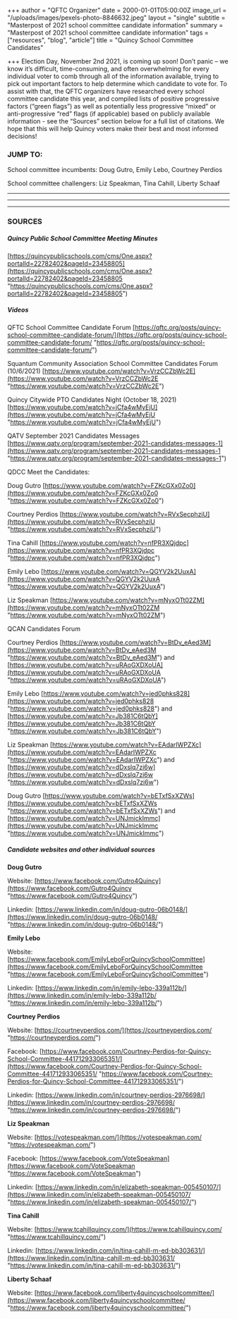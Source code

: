 +++
author = "QFTC Organizer"
date = 2000-01-01T05:00:00Z
image_url = "/uploads/images/pexels-photo-8846632.jpeg"
layout = "single"
subtitle = "Masterpost of 2021 school committee candidate information"
summary = "Masterpost of 2021 school committee candidate information"
tags = ["resources", "blog", "article"]
title = "Quincy School Committee Candidates"

+++
Election Day, November 2nd 2021, is coming up soon! Don’t panic – we know it’s difficult, time-consuming, and often overwhelming for every individual voter to comb through all of the information available, trying to pick out important factors to help determine which candidate to vote for. To assist with that, the QFTC organizers have researched every school committee candidate this year, and compiled lists of positive progressive factors (“green flags”) as well as potentially less progressive “mixed” or anti-progressive “red” flags (if applicable) based on publicly available information - see the “Sources” section below for a full list of citations. We hope that this will help Quincy voters make their best and most informed decisions!

### JUMP TO:

School committee incumbents: Doug Gutro, Emily Lebo, Courtney Perdios

School committee challengers: Liz Speakman, Tina Cahill, Liberty Schaaf

***

***

***

### SOURCES

##### **Quincy Public School Committee Meeting Minutes**

[https://quincypublicschools.com/cms/One.aspx?portalId=22782402&pageId=23458805](https://quincypublicschools.com/cms/One.aspx?portalId=22782402&pageId=23458805 "https://quincypublicschools.com/cms/One.aspx?portalId=22782402&pageId=23458805")

##### **Videos**

QFTC School Committee Candidate Forum [https://qftc.org/posts/quincy-school-committee-candidate-forum/](https://qftc.org/posts/quincy-school-committee-candidate-forum/ "https://qftc.org/posts/quincy-school-committee-candidate-forum/")

Squantum Community Association School Committee Candidates Forum (10/6/2021) [https://www.youtube.com/watch?v=VrzCCZbWc2E](https://www.youtube.com/watch?v=VrzCCZbWc2E "https://www.youtube.com/watch?v=VrzCCZbWc2E")

Quincy Citywide PTO Candidates Night (October 18, 2021) [https://www.youtube.com/watch?v=jCfa4wMyEjU](https://www.youtube.com/watch?v=jCfa4wMyEjU "https://www.youtube.com/watch?v=jCfa4wMyEjU")

QATV September 2021 Candidates Messages [https://www.qatv.org/program/september-2021-candidates-messages-1](https://www.qatv.org/program/september-2021-candidates-messages-1 "https://www.qatv.org/program/september-2021-candidates-messages-1")

QDCC Meet the Candidates:

Doug Gutro [https://www.youtube.com/watch?v=FZKcGXx0Zo0](https://www.youtube.com/watch?v=FZKcGXx0Zo0 "https://www.youtube.com/watch?v=FZKcGXx0Zo0")

Courtney Perdios [https://www.youtube.com/watch?v=RVxSecphziU](https://www.youtube.com/watch?v=RVxSecphziU "https://www.youtube.com/watch?v=RVxSecphziU")

Tina Cahill [https://www.youtube.com/watch?v=nfPR3XQjdpc](https://www.youtube.com/watch?v=nfPR3XQjdpc "https://www.youtube.com/watch?v=nfPR3XQjdpc")

Emily Lebo [https://www.youtube.com/watch?v=QGYV2k2UuxA](https://www.youtube.com/watch?v=QGYV2k2UuxA "https://www.youtube.com/watch?v=QGYV2k2UuxA")

Liz Speakman [https://www.youtube.com/watch?v=mNyxOTt02ZM](https://www.youtube.com/watch?v=mNyxOTt02ZM "https://www.youtube.com/watch?v=mNyxOTt02ZM")

QCAN Candidates Forum

Courtney Perdios [https://www.youtube.com/watch?v=BtDv_eAed3M](https://www.youtube.com/watch?v=BtDv_eAed3M "https://www.youtube.com/watch?v=BtDv_eAed3M") and [https://www.youtube.com/watch?v=uRAoGXDXoUA](https://www.youtube.com/watch?v=uRAoGXDXoUA "https://www.youtube.com/watch?v=uRAoGXDXoUA")

Emily Lebo [https://www.youtube.com/watch?v=jed0phks828](https://www.youtube.com/watch?v=jed0phks828 "https://www.youtube.com/watch?v=jed0phks828") and [https://www.youtube.com/watch?v=Jb381C6tQbY](https://www.youtube.com/watch?v=Jb381C6tQbY "https://www.youtube.com/watch?v=Jb381C6tQbY")

Liz Speakman [https://www.youtube.com/watch?v=EAdarIWPZXc](https://www.youtube.com/watch?v=EAdarIWPZXc "https://www.youtube.com/watch?v=EAdarIWPZXc") and [https://www.youtube.com/watch?v=dDxslq7zi6w](https://www.youtube.com/watch?v=dDxslq7zi6w "https://www.youtube.com/watch?v=dDxslq7zi6w")

Doug Gutro [https://www.youtube.com/watch?v=bETxfSxXZWs](https://www.youtube.com/watch?v=bETxfSxXZWs "https://www.youtube.com/watch?v=bETxfSxXZWs") and [https://www.youtube.com/watch?v=UNJmickImmc](https://www.youtube.com/watch?v=UNJmickImmc "https://www.youtube.com/watch?v=UNJmickImmc")

##### **Candidate websites and other individual sources**

**Doug Gutro**

Website: [https://www.facebook.com/Gutro4Quincy](https://www.facebook.com/Gutro4Quincy "https://www.facebook.com/Gutro4Quincy")

Linkedin: [https://www.linkedin.com/in/doug-gutro-06b0148/](https://www.linkedin.com/in/doug-gutro-06b0148/ "https://www.linkedin.com/in/doug-gutro-06b0148/")

**Emily Lebo**

Website: [https://www.facebook.com/EmilyLeboForQuincySchoolCommittee](https://www.facebook.com/EmilyLeboForQuincySchoolCommittee "https://www.facebook.com/EmilyLeboForQuincySchoolCommittee")

Linkedin: [https://www.linkedin.com/in/emily-lebo-339a112b/](https://www.linkedin.com/in/emily-lebo-339a112b/ "https://www.linkedin.com/in/emily-lebo-339a112b/")

**Courtney Perdios**

Website: [https://courtneyperdios.com/](https://courtneyperdios.com/ "https://courtneyperdios.com/")

Facebook: [https://www.facebook.com/Courtney-Perdios-for-Quincy-School-Committee-441712933065351/](https://www.facebook.com/Courtney-Perdios-for-Quincy-School-Committee-441712933065351/ "https://www.facebook.com/Courtney-Perdios-for-Quincy-School-Committee-441712933065351/")

Linkedin: [https://www.linkedin.com/in/courtney-perdios-2976698/](https://www.linkedin.com/in/courtney-perdios-2976698/ "https://www.linkedin.com/in/courtney-perdios-2976698/")

**Liz Speakman**

Website: [https://votespeakman.com/](https://votespeakman.com/ "https://votespeakman.com/")

Facebook: [https://www.facebook.com/VoteSpeakman](https://www.facebook.com/VoteSpeakman "https://www.facebook.com/VoteSpeakman")

Linkedin: [https://www.linkedin.com/in/elizabeth-speakman-005450107/](https://www.linkedin.com/in/elizabeth-speakman-005450107/ "https://www.linkedin.com/in/elizabeth-speakman-005450107/")

**Tina Cahill**

Website: [https://www.tcahillquincy.com/](https://www.tcahillquincy.com/ "https://www.tcahillquincy.com/")

Linkedin: [https://www.linkedin.com/in/tina-cahill-m-ed-bb303631/](https://www.linkedin.com/in/tina-cahill-m-ed-bb303631/ "https://www.linkedin.com/in/tina-cahill-m-ed-bb303631/")

**Liberty Schaaf**

Website: [https://www.facebook.com/liberty4quincyschoolcommittee/](https://www.facebook.com/liberty4quincyschoolcommittee/ "https://www.facebook.com/liberty4quincyschoolcommittee/")